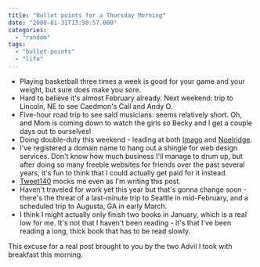 ```yaml
---
title: "Bullet points for a Thursday Morning"
date: "2008-01-31T13:50:57.000"
categories: 
  - "random"
tags: 
  - "bullet-points"
  - "life"
---
```


- Playing basketball three times a week is good for your game and your weight, but sure does make you sore.
- Hard to believe it's almost February already. Next weekend: trip to Lincoln, NE to see Caedmon's Call and Andy O.
- Five-hour road trip to see said musicians: seems relatively short. Oh, and Mom is coming down to watch the girls so Becky and I get a couple days out to ourselves!
- Doing double-duty this weekend - leading at both [Imago](http://imagochristicp.org) and [Noelridge](http://www.noelridge.org).
- I've registered a domain name to hang out a shingle for web design services. Don't know how much business I'll manage to drum up, but after doing so many freebie websites for friends over the past several years, it's fun to think that I could actually get paid for it instead.
- [Tweet140](http://www.tweet140.com/user/cjhubbs/) mocks me even as I'm writing this post.
- Haven't traveled for work yet this year but that's gonna change soon - there's the threat of a last-minute trip to Seattle in mid-February, and a scheduled trip to Augusta, GA in early March.
- I think I might actually only finish two books in January, which is a real low for me. It's not that I haven't been reading - it's that I've been reading a long, thick book that has to be read slowly.

This excuse for a real post brought to you by the two Advil I took with breakfast this morning.
